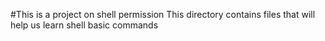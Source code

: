 #This is a project on shell permission
This directory contains files that will help us learn shell basic commands
